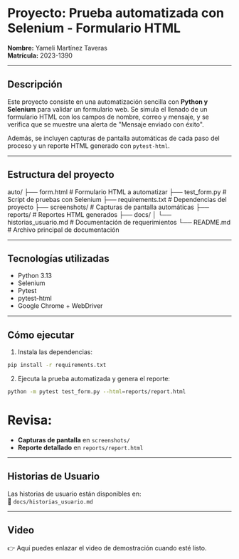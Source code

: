 # Proyecto: Prueba automatizada con Selenium - Formulario HTML

**Nombre:** Yameli Martínez Taveras  
**Matrícula:** 2023-1390  

---

## Descripción

Este proyecto consiste en una automatización sencilla con **Python y Selenium** para validar un formulario web. Se simula el llenado de un formulario HTML con los campos de nombre, correo y mensaje, y se verifica que se muestre una alerta de "Mensaje enviado con éxito".

Además, se incluyen capturas de pantalla automáticas de cada paso del proceso y un reporte HTML generado con `pytest-html`.

---

## Estructura del proyecto

auto/
├── form.html # Formulario HTML a automatizar
├── test_form.py # Script de pruebas con Selenium
├── requirements.txt # Dependencias del proyecto
├── screenshots/ # Capturas de pantalla automáticas
├── reports/ # Reportes HTML generados
├── docs/
│ └── historias_usuario.md # Documentación de requerimientos
└── README.md # Archivo principal de documentación

---

## Tecnologías utilizadas

- Python 3.13
- Selenium
- Pytest
- pytest-html
- Google Chrome + WebDriver

---

## Cómo ejecutar

1. Instala las dependencias:

```bash
pip install -r requirements.txt
```

2. Ejecuta la prueba automatizada y genera el reporte:

```bash
python -m pytest test_form.py --html=reports/report.html
```

# Revisa:

- **Capturas de pantalla** en `screenshots/`
- **Reporte detallado** en `reports/report.html`

---

## Historias de Usuario
Las historias de usuario están disponibles en:  
📄 `docs/historias_usuario.md`

---

## Video

👉 Aquí puedes enlazar el video de demostración cuando esté listo.